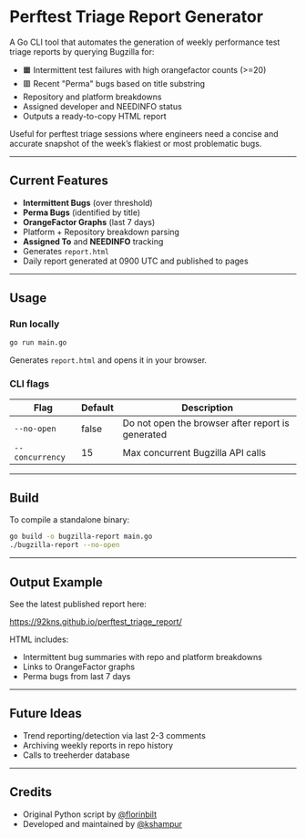 # Perftest Triage Report Generator

A Go CLI tool that automates the generation of weekly performance test triage reports by querying Bugzilla for:

- 🟧 Intermittent test failures with high orangefactor counts (>=20)
- 🟥 Recent "Perma" bugs based on title substring
- Repository and platform breakdowns
- Assigned developer and NEEDINFO status
- Outputs a ready-to-copy HTML report

Useful for perftest triage sessions where engineers need a concise and accurate snapshot of the week’s flakiest or most problematic bugs.

---

## Current Features

- **Intermittent Bugs** (over threshold)
- **Perma Bugs** (identified by title)
- **OrangeFactor Graphs** (last 7 days)
- Platform + Repository breakdown parsing
- **Assigned To** and **NEEDINFO** tracking
- Generates `report.html`
- Daily report generated at 0900 UTC and published to pages

---

## Usage

### Run locally

```bash
go run main.go
```

Generates `report.html` and opens it in your browser.

### CLI flags

| Flag             | Default | Description                                        |
|------------------|---------|----------------------------------------------------|
| `--no-open`      | false   | Do not open the browser after report is generated |
| `--concurrency`  | 15      | Max concurrent Bugzilla API calls                 |

---

## Build

To compile a standalone binary:

```bash
go build -o bugzilla-report main.go
./bugzilla-report --no-open
```

---

## Output Example

See the latest published report here:

https://92kns.github.io/perftest_triage_report/

HTML includes:
- Intermittent bug summaries with repo and platform breakdowns
- Links to OrangeFactor graphs
- Perma bugs from last 7 days

---

## Future Ideas

- Trend reporting/detection via last 2-3 comments
- Archiving weekly reports in repo history
- Calls to treeherder database

---

## Credits

- Original Python script by [@florinbilt](https://github.com/florinbilt)
- Developed and maintained by [@kshampur](https://github.com/92kns)
